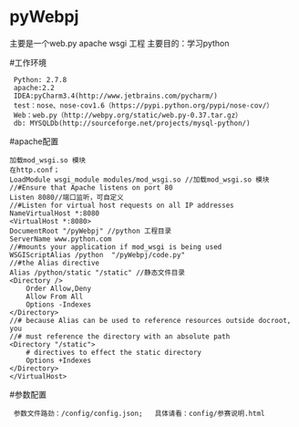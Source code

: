 pyWebpj
=======

主要是一个web.py apache wsgi 工程
主要目的：学习python


#工作环境

     Python: 2.7.8
     apache:2.2
     IDEA:pyCharm3.4(http://www.jetbrains.com/pycharm/)
     test：nose、nose-cov1.6（https://pypi.python.org/pypi/nose-cov/）
     Web：web.py（http://webpy.org/static/web.py-0.37.tar.gz）
     db: MYSQLDb(http://sourceforge.net/projects/mysql-python/)

#apache配置

    加载mod_wsgi.so 模块
    在http.conf；
    LoadModule wsgi_module modules/mod_wsgi.so //加载mod_wsgi.so 模块
    //#Ensure that Apache listens on port 80
    Listen 8080//端口监听，可自定义
    //#Listen for virtual host requests on all IP addresses
    NameVirtualHost *:8080
    <VirtualHost *:8080>
    DocumentRoot "/pyWebpj" //python 工程目录
    ServerName www.python.com
    //#mounts your application if mod_wsgi is being used
    WSGIScriptAlias /python  "/pyWebpj/code.py"
    //#the Alias directive
    Alias /python/static "/static" //静态文件目录
    <Directory />
        Order Allow,Deny
        Allow From All
        Options -Indexes
    </Directory>
    //# because Alias can be used to reference resources outside docroot, you
    //# must reference the directory with an absolute path
    <Directory "/static">
        # directives to effect the static directory
        Options +Indexes
    </Directory>
    </VirtualHost> 
    
#参数配置

     参数文件路劲：/config/config.json;   具体请看：config/参赛说明.html

